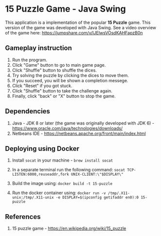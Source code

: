 # 15 Puzzle Game - Java Swing

This application is a implementation of the popular **15 Puzzle** game. This version of the game was developed with Java Swing. See a video overview of the game here: https://jumpshare.com/v/IJElwsVOsdKAHFapzB0n

## Gameplay instruction

1. Run the program.
2. Click "Game" button to go to main game page.
3. Click "Shuffle" button to shuffle the dices.
4. Try solving the puzzle by clicking the dices to move them.
5. If you succeed, you will be shown a completion messege.
6. Click "Reset" if you got stuck.
7. Click "Shuffle" button to take the challenge again.
8. Finally, click "back" or "X" button to stop the game.


## Dependencies

1. Java - JDK 8 or later (the game was originally developed with JDK 6) - https://www.oracle.com/java/technologies/downloads/
2. Netbeans IDE - https://netbeans.apache.org/front/main/index.html


## Deploying using Docker

1. Install `socat` in your machine - `brew install socat`

2. In a separate terminal run the following command: `socat TCP-LISTEN:6000,reuseaddr,fork UNIX-CLIENT:\"$DISPLAY\"`

3. Build the image using: `docker build -t 15-puzzle`

4. Run the docker container using: `docker run -v /tmp/.X11-unix:/tmp/.X11-unix -e DISPLAY=$(ipconfig getifaddr en0):0 15-puzzle`

## References
1. 15 puzzle game - https://en.wikipedia.org/wiki/15_puzzle
